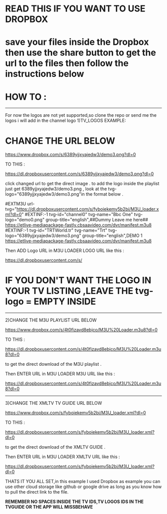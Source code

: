# READ THIS IF YOU WANT TO USE DROPBOX 

# save your files inside the Dropbox then use the share button to get the url to the files then follow the instructions below 

# HOW TO :

********************************************************************************************************************************************************************************************
For now the logos are not yet supported,so clone the repo or send me the logos i will add in the channel logo
1)TV_LOGOS EXAMPLE:

# CHANGE THE URL BELOW

https://www.dropbox.com/s/6389yjjxyajedw3/demo3.png?dl=0

TO THIS :

https://dl.dropboxusercontent.com/s/6389yjjxyajedw3/demo3.png?dl=0

click changed url to get the direct image .
to add the logo inside the playlist just get 6389yjjxyajedw3/demo3.png , look at the tvg-logo="6389yjjxyajedw3/demo3.png"in the format below .

#EXTM3U url-tvg="https://dl.dropboxusercontent.com/s/fyboiekemv5b2bi/M3U_loader.xml?dl=0"
#EXTINF:-1 tvg-id="channel0" tvg-name="Bbc One" tvg-logo="demo0.png" group-title="english",##Dummy Leave me here##
https://etlive-mediapackage-fastly.cbsaavideo.com/dvr/manifest.m3u8
#EXTINF:-1 tvg-id="TRTWorld.tr" tvg-name="Trt" tvg-logo="6389yjjxyajedw3/demo3.png" group-title="english",DEMO 1
https://etlive-mediapackage-fastly.cbsaavideo.com/dvr/manifest.m3u8

Then ADD Logo URL in M3U LOADER LOGO URL like this :

https://dl.dropboxusercontent.com/s/

# IF YOU DON'T WANT THE LOGO IN YOUR TV LISTING ,LEAVE THE tvg-logo = EMPTY INSIDE

********************************************************************************************************************************************************************************************

2)CHANGE THE M3U PLAYLIST URL BELOW

https://www.dropbox.com/s/4t0fizavd8ebjco/M3U%20Loader.m3u8?dl=0

TO THIS :

https://dl.dropboxusercontent.com/s/4t0fizavd8ebjco/M3U%20Loader.m3u8?dl=0

to get the direct download of the M3U playlist .


Then ENTER URL in M3U LOADER M3U URL like this :

https://dl.dropboxusercontent.com/s/4t0fizavd8ebjco/M3U%20Loader.m3u8?dl=0

********************************************************************************************************************************************************************************************

3)CHANGE THE XMLTV TV GUIDE URL BELOW

https://www.dropbox.com/s/fyboiekemv5b2bi/M3U_loader.xml?dl=0


TO THIS :

https://dl.dropboxusercontent.com/s/fyboiekemv5b2bi/M3U_loader.xml?dl=0

to get the direct download of the XMLTV GUIDE .


Then ENTER URL in M3U LOADER XMLTV URL like this :

https://dl.dropboxusercontent.com/s/fyboiekemv5b2bi/M3U_loader.xml?dl=0

THATS IT YOU ALL SET,in this example I used Dropbox as example you can use other cloud storage like github or google drive as long as you know how to pull the direct link to the file. 

****REMEMBER NO SPACES INSIDE THE TV IDS,TV LOGOS IDS IN THE TVGUIDE OR THE APP WILL MISSBEHAVE****


